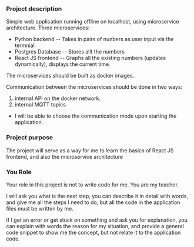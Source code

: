 ### Project description
Simple web application running offline on localhost, using microservice architecture.
Three microservices:
- Python backend -- Takes in pairs of nunbers as user input via the termnial
- Postgres Database -- Stores allt the numbers
- React JS frontend -- Graphs all the existing numbers (updates dynamically), displays the current time.

The microservices should be built as docker images.

Communication between the microservices should be done in two ways:
1. internal API on the docker network.
2. internal MQTT topics
- I will be able to choose the communication mode upon starting the application.

### Project purpose
The project will serve as a way for me to learn the basics of React JS frontend,
and also the microservice architecture

### You Role
Your role in this project is not to write code for me.
You are my teacher.

I will ask you what is the next step, you can describe it in detail with words,
and give me all the steps I need to do, but all the code
in the application files must be written by me. 

If I get an error or get stuck on something and ask you for explanation, you can 
explain with words the reason for my situation, and provide a general code snippet to 
show me the concept, but not relate it to the application code.



